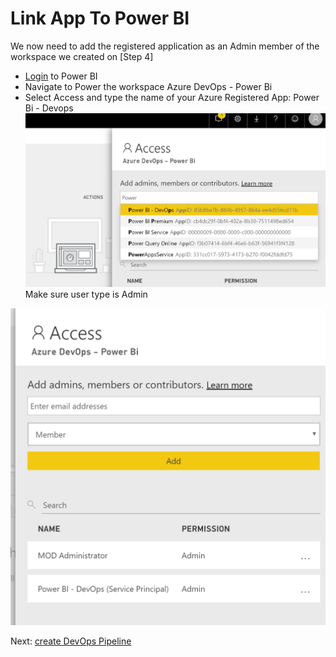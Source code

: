 # Link App To Power BI

We now need to add the registered application as an Admin member of the workspace we created on [Step 4]

- [Login] to Power BI
- Navigate to Power the workspace Azure DevOps - Power Bi
- Select Access and type the name of your Azure Registered App: Power Bi - Devops
![app registration list](app-service-principal.png)
 Make sure user type is Admin

![app registration list](app-service-principal-finished.png)

Next: [create DevOps Pipeline]

[create DevOps Pipeline]:<..\7-CreateDevOpsPipeline\create-dev-ops-pipeline.md>
[Login]:https://powerbi.microsoft.com/en-us/landing/signin/
